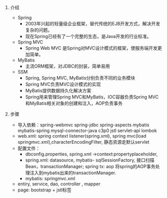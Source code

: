 1. 介绍
    - Spring
        - 2003年兴起的轻量级企业框架，替代传统的EJB开发方式，解决开发复杂的问题。
        - 现在Spring已经有了一个完整的生态，是Java开发的行业标准。
    - Spring MVC
        - Spring Web MVC 是Spring对MVC设计模式的框架，使服务端开发更加简单。
    - MyBatis
        - 主流ORM框架，对JDBC的封装，简单易用
    - SSM
        - Spring, Spring MVC, MyBatis分别负责不同的业务模块
        - Spring MVC负责MVC设计模式的实现
        - MyBatis提供数据持久化解决方案
        - Spring用来管理Spring MVC和MyBatis，IOC容器负责Spring MVC和MyBatis相关对象的创建和注入，AOP负责事务

2. 步骤
    - 导入依赖：spring-webmvc spring-jdbc spring-aspects mybatis mybatis-spring mysql-connector-java c3p0 jstl servlet-api lombok
    - web.xml: spring context listener(spring.xml), spring mvc(load springmvc.xml),characterEncodingFilter, 静态资源走默认servlet
    - 配置文件：
        - dbconfig.properties, spring.xml ->context:propertyplaceholder, 
        - spring.xml: datasource, mybatis- sqlSessionFactory, 接口扫描Bean，transactionManager; spring tx: aop 将spring的AOP事务处理注入到mybatis出来的transactionManager.
        - mybatis: springmvc.xml 
    - entiry, service, dao, controller , mapper 
    - page: bootstrap + jstl标签
    

